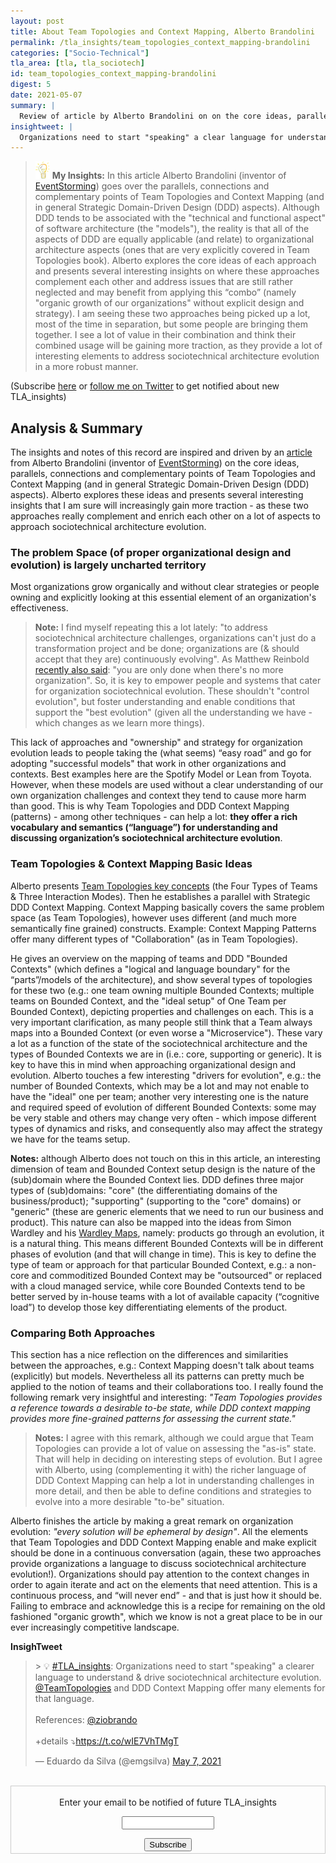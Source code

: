 ```yaml
---
layout: post
title: About Team Topologies and Context Mapping, Alberto Brandolini 
permalink: /tla_insights/team_topologies_context_mapping-brandolini
categories: ["Socio-Technical"]
tla_area: [tla, tla_sociotech]
id: team_topologies_context_mapping-brandolini
digest: 5
date: 2021-05-07
summary: |
  Review of article by Alberto Brandolini on on the core ideas, parallels, connections and complementary points of Team Topologies and Context Mapping (and in general Strategic Domain-Driven Design (DDD) aspects). Alberto explores these ideas and presents several interesting insights that I am sure will increasingly gain more traction - as these two approaches really complement and enrich each other on a lot of aspects to approach sociotechnical architecture evolution.
insightweet: |
  Organizations need to start "speaking" a clear language for understanding and driving organization's sociotechnical architecture evolution. Team Topologies and DDD Context Mapping offer many elements for that language.
---
```


> ![light](/assets/light-bulb.png) **My Insights:** In this article Alberto Brandolini (inventor of [EventStorming](https://www.eventstorming.com)) goes over the parallels, connections and complementary points of Team Topologies and Context Mapping (and in general Strategic Domain-Driven Design (DDD) aspects). Although DDD tends to be associated with the "technical and functional aspect" of software architecture (the "models"), the reality is that all of the aspects of DDD are equally applicable (and relate) to organizational architecture aspects (ones that are very explicitly covered in Team Topologies book). Alberto explores the core ideas of each approach and presents several interesting insights on where these approaches complement each other and address issues that are still rather neglected and may benefit from applying this “combo” (namely "organic growth of our organizations" without explicit design and strategy). I am seeing these two approaches being picked up a lot, most of the time in separation, but some people are bringing them together. I see a lot of value in their combination and think their combined usage will be gaining more traction, as they provide a lot of interesting elements to address sociotechnical architecture evolution in a more robust manner.

(Subscribe <a href="https://tinyletter.com/tla_insights" target="_blank">here</a> or <a href="https://twitter.com/emgsilva">follow me on Twitter</a> to get notified about new TLA_insights)

## Analysis & Summary

The insights and notes of this record are inspired and driven by an [article](https://blog.avanscoperta.it/2021/04/22/about-team-topologies-and-context-mapping) from Alberto Brandolini (inventor of [EventStorming](https://www.eventstorming.com)) on the core ideas, parallels, connections and complementary points of Team Topologies and Context Mapping (and in general Strategic Domain-Driven Design (DDD) aspects). Alberto explores these ideas and presents several interesting insights that I am sure will increasingly gain more traction - as these two approaches really complement and enrich each other on a lot of aspects to approach sociotechnical architecture evolution.

### The problem Space (of proper organizational design and evolution) is largely uncharted territory

Most organizations grow organically and without clear strategies or people owning and explicitly looking at this essential element of an organization's effectiveness.

> **Note:** I find myself repeating this a lot lately: "to address sociotechnical architecture challenges, organizations can't just do a transformation project and be done; organizations are (& should accept that they are) continuously evolving". As Matthew Reinbold [recently also said](https://twitter.com/stoplightio/status/1385207468217753602): "you are only done when there's no more organization". So, it is key to empower people and systems that cater for organization sociotechnical evolution. These shouldn't "control evolution", but foster understanding and enable conditions that support the "best evolution" (given all the understanding we have - which changes as we learn more things).

This lack of approaches and "ownership" and strategy for organization evolution leads to people taking the (what seems) “easy road” and go for adopting "successful models" that work in other organizations and contexts. Best examples here are the Spotify Model or Lean from Toyota. However, when these models are used without a clear understanding of our own organization challenges and context they tend to cause more harm than good. This is why Team Topologies and DDD Context Mapping (patterns) - among other techniques - can help a lot: **they offer a rich vocabulary and semantics (“language”) for understanding and discussing organization’s sociotechnical architecture evolution**.

### Team Topologies & Context Mapping Basic Ideas

Alberto presents [Team Topologies key concepts](https://teamtopologies.com/key-concepts) (the Four Types of Teams & Three Interaction Modes). Then he establishes a parallel with Strategic DDD Context Mapping. Context Mapping basically covers the same problem space (as Team Topologies), however uses different (and much more semantically fine grained) constructs. Example: Context Mapping Patterns offer many different types of "Collaboration" (as in Team Topologies).

He gives an overview on the mapping of teams and DDD "Bounded Contexts" (which defines a "logical and language boundary" for the “parts”/models of the architecture), and show several types of topologies for these two (e.g.: one team owning multiple Bounded Contexts; multiple teams on Bounded Context, and the "ideal setup" of One Team per Bounded Context), depicting properties and challenges on each. This is a very important clarification, as many people still think that a Team always maps into a Bounded Context (or even worse a "Microservice"). These vary a lot as a function of the state of the sociotechnical architecture and the types of Bounded Contexts we are in (i.e.: core, supporting or generic). It is key to have this in mind when approaching organizational design and evolution. Alberto touches a few interesting "drivers for evolution", e.g.: the number of Bounded Contexts, which may be a lot and may not enable to have the "ideal" one per team; another very interesting one is the nature and required speed of evolution of different Bounded Contexts: some may be very stable and others may change very often - which impose different types of dynamics and risks, and consequently also may affect the strategy we have for the teams setup.

**Notes:** although Alberto does not touch on this in this article, an interesting dimension of team and Bounded Context setup design is the nature of the (sub)domain where the Bounded Context lies. DDD defines three major types of (sub)domains: "core" (the differentiating domains of the business/product); "supporting" (supporting to the "core" domains) or "generic" (these are generic elements that we need to run our business and product). This nature can also be mapped into the ideas from Simon Wardley and his [Wardley Maps](https://medium.com/wardleymaps), namely: products go through an evolution, it is a natural thing. This means different Bounded Contexts will be in different phases of evolution (and that will change in time). This is key to define the type of team or approach for that particular Bounded Context, e.g.: a non-core and commoditized Bounded Context may be "outsourced" or replaced with a cloud managed service, while core Bounded Contexts tend to be better served by in-house teams with a lot of available capacity (“cognitive load”) to develop those key differentiating elements of the product.

### Comparing Both Approaches

This section has a nice reflection on the differences and similarities between the approaches, e.g.: Context Mapping doesn't talk about teams (explicitly) but models. Nevertheless all its patterns can pretty much be applied to the notion of teams and their collaborations too. I really found the following remark very insightful and interesting: _"Team Topologies provides a reference towards a desirable to-be state, while DDD context mapping provides more fine-grained patterns for assessing the current state."_

> **Notes:** I agree with this remark, although we could argue that Team Topologies can provide a lot of value on assessing the "as-is" state. That will help in deciding on interesting steps of evolution. But I agree with Alberto, using (complementing it with) the richer language of DDD Context Mapping can help a lot in understanding challenges in more detail, and then be able to define conditions and strategies to evolve into a more desirable "to-be" situation.

Alberto finishes the article by making a great remark on organization evolution: _"every solution will be ephemeral by design"_. All the elements that Team Topologies and DDD Context Mapping enable and make explicit should be done in a continuous conversation (again, these two approaches provide organizations a language to discuss sociotechnical architecture evolution!). Organizations should pay attention to the context changes in order to again iterate and act on the elements that need attention. This is a continuous process, and “will never end” - and that is just how it should be. Failing to embrace and acknowledge this is a recipe for remaining on the old fashioned "organic growth", which we know is not a great place to be in our ever increasingly competitive landscape.

**InsighTweet**

<blockquote class="twitter-tweet"><p lang="en" dir="ltr">&gt; 💡 <a href="https://twitter.com/hashtag/TLA_insights?src=hash&amp;ref_src=twsrc%5Etfw">#TLA_insights</a>: Organizations need to start &quot;speaking&quot; a clearer language to understand &amp; drive sociotechnical architecture evolution. <a href="https://twitter.com/TeamTopologies?ref_src=twsrc%5Etfw">@TeamTopologies</a> and DDD Context Mapping offer many elements for that language.<br><br>References: <a href="https://twitter.com/ziobrando?ref_src=twsrc%5Etfw">@ziobrando</a><br><br>+details ⤵️<a href="https://t.co/wIE7VhTMgT">https://t.co/wIE7VhTMgT</a></p>&mdash; Eduardo da Silva (@emgsilva) <a href="https://twitter.com/emgsilva/status/1390609721619632132?ref_src=twsrc%5Etfw">May 7, 2021</a></blockquote> <script async src="https://platform.twitter.com/widgets.js" charset="utf-8"></script>

<br>

<form style="border:1px solid #ccc;padding:3px;text-align:center;" action="https://tinyletter.com/tla_insights"
  method="post" target="popupwindow"
  onsubmit="window.open('https://tinyletter.com/tla_insights', 'popupwindow', 'scrollbars=yes,width=800,height=600');return true">
  <p><label for="tlemail">Enter your email to be notified of future TLA_insights</label></p>
  <p><input type="text" style="width:140px" name="email" id="tlemail" /></p><input type="hidden" value="1"
    name="embed" /><input type="submit" value="Subscribe" />
</form>
